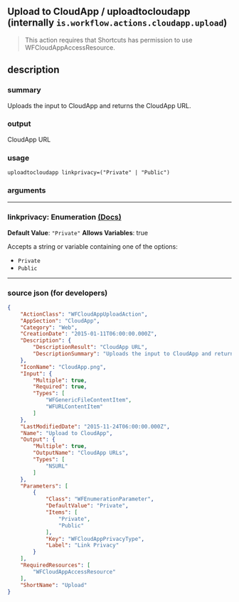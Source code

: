 
## Upload to CloudApp / uploadtocloudapp (internally `is.workflow.actions.cloudapp.upload`)

> This action requires that Shortcuts has permission to use WFCloudAppAccessResource.


## description

### summary

Uploads the input to CloudApp and returns the CloudApp URL.


### output

CloudApp URL

### usage
```
uploadtocloudapp linkprivacy=("Private" | "Public")
```

### arguments

---

### linkprivacy: Enumeration [(Docs)](https://pfgithub.github.io/shortcutslang/gettingstarted#enum-select-field)
**Default Value**: `"Private"`
**Allows Variables**: true



Accepts a string 
or variable
containing one of the options:

- `Private`
- `Public`

---

### source json (for developers)

```json
{
	"ActionClass": "WFCloudAppUploadAction",
	"AppSection": "CloudApp",
	"Category": "Web",
	"CreationDate": "2015-01-11T06:00:00.000Z",
	"Description": {
		"DescriptionResult": "CloudApp URL",
		"DescriptionSummary": "Uploads the input to CloudApp and returns the CloudApp URL."
	},
	"IconName": "CloudApp.png",
	"Input": {
		"Multiple": true,
		"Required": true,
		"Types": [
			"WFGenericFileContentItem",
			"WFURLContentItem"
		]
	},
	"LastModifiedDate": "2015-11-24T06:00:00.000Z",
	"Name": "Upload to CloudApp",
	"Output": {
		"Multiple": true,
		"OutputName": "CloudApp URLs",
		"Types": [
			"NSURL"
		]
	},
	"Parameters": [
		{
			"Class": "WFEnumerationParameter",
			"DefaultValue": "Private",
			"Items": [
				"Private",
				"Public"
			],
			"Key": "WFCloudAppPrivacyType",
			"Label": "Link Privacy"
		}
	],
	"RequiredResources": [
		"WFCloudAppAccessResource"
	],
	"ShortName": "Upload"
}
```

